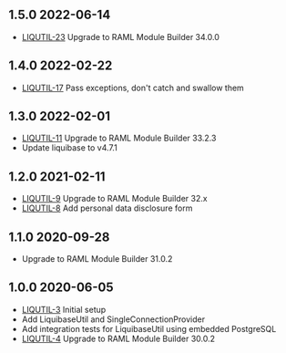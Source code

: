 ## 1.5.0 2022-06-14
* [LIQUTIL-23](https://issues.folio.org/browse/LIQUTIL-23) Upgrade to RAML Module Builder 34.0.0

## 1.4.0 2022-02-22
* [LIQUTIL-17](https://issues.folio.org/browse/LIQUTIL-17) Pass exceptions, don't catch and swallow them

## 1.3.0 2022-02-01
* [LIQUTIL-11](https://issues.folio.org/browse/LIQUTIL-11) Upgrade to RAML Module Builder 33.2.3
* Update liquibase to v4.7.1

## 1.2.0 2021-02-11
* [LIQUTIL-9](https://issues.folio.org/browse/LIQUTIL-9) Upgrade to RAML Module Builder 32.x
* [LIQUTIL-8](https://issues.folio.org/browse/LIQUTIL-8) Add personal data disclosure form

## 1.1.0 2020-09-28
* Upgrade to RAML Module Builder 31.0.2

## 1.0.0 2020-06-05
 * [LIQUTIL-3](https://issues.folio.org/browse/LIQUTIL-3) Initial setup
 * Add LiquibaseUtil and SingleConnectionProvider
 * Add integration tests for LiquibaseUtil using embedded PostgreSQL
 * [LIQUTIL-4](https://issues.folio.org/browse/LIQUTIL-4) Upgrade to RAML Module Builder 30.0.2
